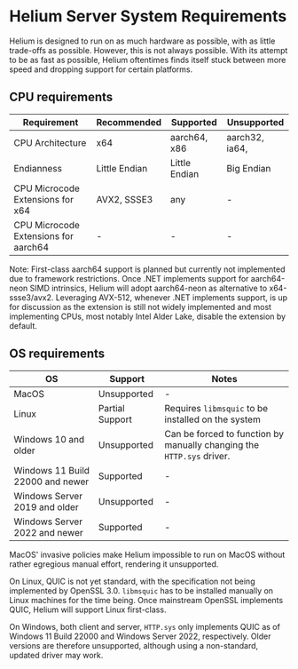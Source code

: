 # Helium Server System Requirements

Helium is designed to run on as much hardware as possible, with as little trade-offs as possible. However, this is not always possible. With its attempt to be as fast as possible, Helium oftentimes finds itself stuck between more speed and dropping support for certain platforms.

## CPU requirements

Requirement | Recommended | Supported | Unsupported
--------- | ----------- | --------- | -----------
CPU Architecture | x64 | aarch64, x86 | aarch32, ia64, 
Endianness | Little Endian | Little Endian | Big Endian
CPU Microcode Extensions for x64 | AVX2, SSSE3 | any | -
CPU Microcode Extensions for aarch64 | - | - | -

Note: First-class aarch64 support is planned but currently not implemented due to framework restrictions. Once .NET implements support for aarch64-neon SIMD intrinsics, Helium will adopt aarch64-neon as alternative to x64-ssse3/avx2. Leveraging AVX-512, whenever .NET implements support, is up for discussion as the extension is still not widely implemented and most implementing CPUs, most notably Intel Alder Lake, disable the extension by default.

## OS requirements

OS | Support | Notes
-- | ------- | -----
MacOS | Unsupported | - 
Linux | Partial Support | Requires `libmsquic` to be installed on the system
Windows 10 and older | Unsupported | Can be forced to function by manually changing the `HTTP.sys` driver.
Windows 11 Build 22000 and newer | Supported | -
Windows Server 2019 and older | Unsupported | -
Windows Server 2022 and newer | Supported | -

MacOS' invasive policies make Helium impossible to run on MacOS without rather egregious manual effort, rendering it unsupported.

On Linux, QUIC is not yet standard, with the specification not being implemented by OpenSSL 3.0. `libmsquic` has to be installed manually on Linux machines for the time being. Once mainstream OpenSSL implements QUIC, Helium will support Linux first-class.

On Windows, both client and server, `HTTP.sys` only implements QUIC as of Windows 11 Build 22000 and Windows Server 2022, respectively. Older versions are therefore unsupported, although using a non-standard, updated driver may work.